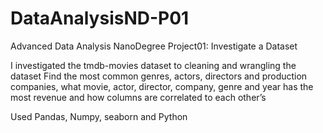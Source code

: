 # DataAnalysisND-P01
Advanced Data Analysis NanoDegree Project01: Investigate a Dataset

I investigated the tmdb-movies dataset to cleaning and wrangling the dataset
Find the most common genres, actors, directors and production companies, what movie, actor, director, company, genre and year has the most revenue and how columns are correlated to each other’s

Used Pandas, Numpy, seaborn and Python
